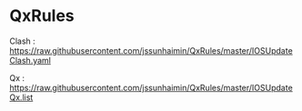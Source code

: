 # QxRules


Clash :  https://raw.githubusercontent.com/jssunhaimin/QxRules/master/IOSUpdateClash.yaml 

Qx :   https://raw.githubusercontent.com/jssunhaimin/QxRules/master/IOSUpdateQx.list
